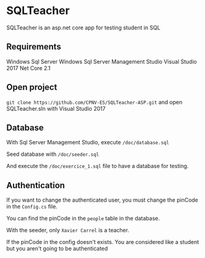 # SQLTeacher

SQLTeacher is an asp.net core app for testing student in SQL

## Requirements

Windows Sql Server
Windows Sql Server Management Studio
Visual Studio 2017
Net Core 2.1

## Open project

`git clone https://github.com/CPNV-ES/SQLTeacher-ASP.git` and open SQLTeacher.sln with Visual Studio 2017

## Database

With Sql Server Management Studio, execute `/doc/database.sql`

Seed database with `/doc/seeder.sql`

And execute the `/doc/exercice_1.sql` file to have a database for testing.

## Authentication

If you want to change the authenticated user, you must change the pinCode in the `Config.cs` file.

You can find the pinCode in the `people` table in the database.

With the seeder, only `Xavier Carrel` is a teacher.

If the pinCode in the config doesn't exists. You are considered like a student but you aren't going to be authenticated
